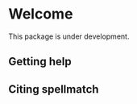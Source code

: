 # Welcome

This package is under development.

<!-- TODO docs -->

## Getting help

<!-- TODO docs -->

## Citing spellmatch

<!-- TODO docs -->
